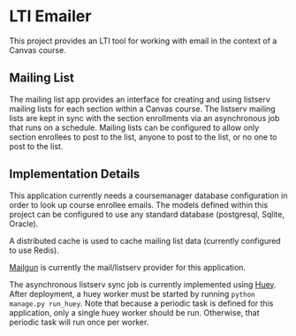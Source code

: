 # LTI Emailer

This project provides an LTI tool for working with email in the context of a Canvas course.

## Mailing List

The mailing list app provides an interface for creating and using listserv mailing lists for each section
within a Canvas course. The listserv mailing lists are kept in sync with the section enrollments
via an asynchronous job that runs on a schedule. Mailing lists can be configured to allow only section enrollees
to post to the list, anyone to post to the list, or no one to post to the list.

## Implementation Details

This application currently needs a coursemanager database configuration in order to look up course enrollee
emails. The models defined within this project can be configured to use any standard database (postgresql,
Sqlite, Oracle).

A distributed cache is used to cache mailing list data (currently configured to use Redis).

[Mailgun](https://documentation.mailgun.com/) is currently the mail/listserv provider for this application.

The asynchronous listserv sync job is currently implemented using [Huey](https://github.com/coleifer/huey).
After deployment, a huey worker must be started by running `python manage.py run_huey`.  Note that because a
periodic task is defined for this application, only a single huey worker should be run.  Otherwise, that
periodic task will run once per worker.

